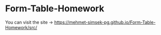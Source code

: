 # Form-Table-Homework

You can visit the site ->
https://mehmet-simsek-pg.github.io/Form-Table-Homework/src/
